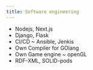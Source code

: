 ```yaml
---
title: Software engineering
---
```


- Nodejs, Next.js
- Django, Flask
- CI/CD ~ Ansible, Jenkis
- Own Compiler for GOlang
- Own Game engine ~ openGL
- RDF-XML, SOLID-pods
